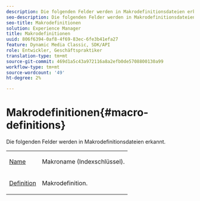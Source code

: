 ```yaml
---
description: Die folgenden Felder werden in Makrodefinitionsdateien erkannt.
seo-description: Die folgenden Felder werden in Makrodefinitionsdateien erkannt.
seo-title: Makrodefinitionen
solution: Experience Manager
title: Makrodefinitionen
uuid: 806f6394-0af8-4f69-83ec-6fe3b41efa27
feature: Dynamic Media Classic, SDK/API
role: Entwickler, Geschäftspraktiker
translation-type: tm+mt
source-git-commit: 469d1a5c43a972116a8a2efb0de5708800130a99
workflow-type: tm+mt
source-wordcount: '49'
ht-degree: 2%

---
```



# Makrodefinitionen{#macro-definitions}

Die folgenden Felder werden in Makrodefinitionsdateien erkannt.

<table id="simpletable_C34D1161A6E84214AD97F79345BDB180"> 
 <tr class="strow"> 
  <td class="stentry"> <p><span class="codeph"> <a href="../../../../../../is-api/image-catalog/image-serving-api-ref/c-image-catalog-reference/c-macro-definition-reference/r-name-macro.md#reference-7430cb46507c4cc2979151ceea76781a" type="reference" format="dita" scope="local"> Name</a></span> </p></td> 
  <td class="stentry"> <p>Makroname (Indexschlüssel). </p></td> 
 </tr> 
 <tr class="strow"> 
  <td class="stentry"> <p><span class="codeph"> <a href="/help/aem-is-ir-api/is-api/image-catalog/image-serving-api-ref/c-image-catalog-reference/c-macro-definition-reference/r-definition-macro.md" type="reference" format="dita" scope="local"> Definition</a></span> </p></td> 
  <td class="stentry"> <p>Makrodefinition. </p></td> 
 </tr> 
</table>

